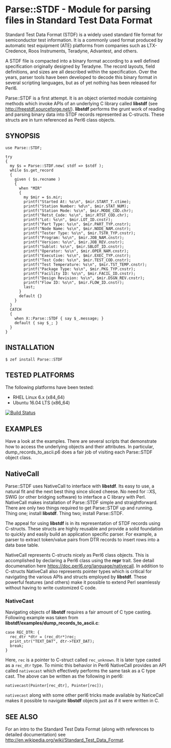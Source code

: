 # Parse::STDF - Module for parsing files in Standard Test Data Format
Standard Test Data Format (STDF) is a widely used standard file format for semiconductor test information. 
It is a commonly used format produced by automatic test equipment (ATE) platforms from companies such as 
LTX-Credence, Roos Instruments, Teradyne, Advantest, and others.

A STDF file is compacted into a binary format according to a well defined specification originally designed by 
Teradyne. The record layouts, field definitions, and sizes are all described within the specification. Over the 
years, parser tools have been developed to decode this binary format in several scripting languages, but as 
of yet nothing has been released for Perl6.

Parse::STDF is a first attempt. It is an object oriented module containing methods which invoke APIs of
an underlying C library called **libstdf** (see <http://freestdf.sourceforge.net/>).  **libstdf** performs 
the grunt work of reading and parsing binary data into STDF records represented as C-structs.  These 
structs are in turn referenced as Perl6 class objects.

## SYNOPSIS

    use Parse::STDF;

    try
    {
      my $s = Parse::STDF.new( stdf => $stdf );
      while $s.get_record
      {
        given ( $s.recname )
        {
          when "MIR"
          {
            my $mir = $s.mir; 
            printf("Started At: %s\n", $mir.START_T.ctime);
            printf("Station Number: %d\n", $mir.STAT_NUM);
            printf("Station Mode: %s\n", $mir.MODE_COD.chr);
            printf("Retst_Code: %s\n", $mir.RTST_COD.chr);
            printf("Lot: %s\n", $mir.LOT_ID.cnstr);
            printf("Part Type: %s\n", $mir.PART_TYP.cnstr);
            printf("Node Name: %s\n", $mir.NODE_NAM.cnstr);
            printf("Tester Type: %s\n", $mir.TSTR_TYP.cnstr);
            printf("Program: %s\n", $mir.JOB_NAM.cnstr); 
            printf("Version: %s\n", $mir.JOB_REV.cnstr);
            printf("Sublot: %s\n", $mir.SBLOT_ID.cnstr);
            printf("Operator: %s\n", $mir.OPER_NAM.cnstr);
            printf("Executive: %s\n", $mir.EXEC_TYP.cnstr);
            printf("Test Code: %s\n", $mir.TEST_COD.cnstr);
            printf("Test Temperature: %s\n", $mir.TST_TEMP.cnstr);
            printf("Package Type: %s\n", $mir.PKG_TYP.cnstr);
            printf("Facility ID: %s\n", $mir.FACIL_ID.cnstr);
            printf("Design Revision: %s\n", $mir.DSGN_REV.cnstr);
            printf("Flow ID: %s\n", $mir.FLOW_ID.cnstr);
            last;
          }
          default {}
        }
      }
      CATCH
      {
        when X::Parse::STDF { say $_.message; }
        default { say $_; }
      }
    }

## INSTALLATION
    $ zef install Parse::STDF

## TESTED PLATFORMS
The following platforms have been tested:
*  RHEL Linux 6.x (x84\_64)
*  Ubuntu 16.04 LTS (x86\_64)  

[![Build Status](https://travis-ci.org/erickjordan/perl6-Parse-STDF.svg?branch=master)](https://travis-ci.org/erickjordan/perl6-Parse-STDF)

## EXAMPLES
Have a look at the examples. There are several scripts that demonstrate how to access the underlying objects and their attributes.
In particular, dump\_records\_to\_ascii.p6 does a fair job of visiting each Parse::STDF object class.

## NativeCall
Parse::STDF uses NativeCall to interface with **libstdf**.  Its easy to use, a natural fit and the next best 
thing since sliced cheese.  No need for ::XS, SWIG (or other bridging software) to interface a C library with Perl.
NativeCall makes installation of Parse::STDF simple and straightforward.  There are only two things required 
to get Parse::STDF up and running.  Thing one; install **libstdf**. Thing two; install Parse::STDF.

The appeal for using **libstdf** is in its representation of STDF records using C-structs.  These structs
are highly reusable and provide a solid foundation to quickly and easily build an application specific parser.
For example, a parser to extract token/value pairs from DTR records to insert rows into a data base table.

NativeCall represents C-structs nicely as Perl6 class objects.  This is accomplished by declaring a Perl6 class
using the **repr** trait.  See detail documenation here <https://doc.perl6.org/language/nativecall>.  In addition
to C-structs NativeCall also represents pointer types which is critical for navigating the various APIs and 
structs employed by **libstdf**.  These powerful features (and others) make it possible to extend Perl seamlessly
without having to write customized C code. 

### NativeCast
Navigating objects of **libstdf** requires a fair amount of C type casting.  Following example was taken from
**libstdf/examples/dump_records_to_ascii.c**:

    case REC_DTR: {
      rec_dtr *dtr = (rec_dtr*)rec;
      print_str("TEXT_DAT", dtr->TEXT_DAT);
      break;
    }

Here, `rec` is a pointer to C-struct called `rec_unknown`.  It is later type casted as a `rec_dtr` type.  To mimic 
this behavior in Perl6 NativeCall provides an API called `nativecast` which effectively performs the same task as a C
type cast.  The above can be written as the following in perl6:

    nativecast(Pointer[rec_dtr], Pointer[rec]);

`nativecast` along with some other perl6 tricks made available by NaticeCall makes it possible to navigate **libstdf**
objects just as if it were written in C.

## SEE ALSO
For an intro to the Standard Test Data Format (along with references to detailed documentation) 
see <http://en.wikipedia.org/wiki/Standard_Test_Data_Format>.
